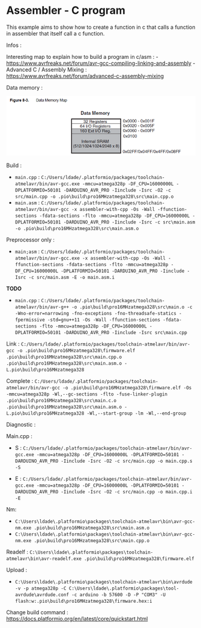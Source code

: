 # Assembler - C program

This example aims to show how to create a function in c that calls a function in assembler that itself call a c function.

Infos :

Interesting map to explain how to build a program in c/asm : 
    - https://www.avrfreaks.net/forum/avr-gcc-compiling-linking-and-assembly
    - Advanced C / Assembly Mixing : https://www.avrfreaks.net/forum/advanced-c-assembly-mixing

Data memory :

![data-memory.png](./pics/data-memory.png)

Build : 
- `main.cpp` : `C:/Users/ldade/.platformio/packages/toolchain-atmelavr/bin/avr-gcc.exe -mmcu=atmega328p -DF_CPU=16000000L -DPLATFORMIO=50101 -DARDUINO_AVR_PRO -Iinclude -Isrc -O2 -c src/main.cpp -o .pio\build\pro16MHzatmega328\src\main.cpp.o`
- `main.asm` : `C:/Users/ldade/.platformio/packages/toolchain-atmelavr/bin/avr-gcc -x assembler-with-cpp -Os -Wall -ffunction-sections -fdata-sections -flto -mmcu=atmega328p -DF_CPU=16000000L -DPLATFORMIO=50101 -DARDUINO_AVR_PRO -Iinclude -Isrc -c src\main.asm -o .pio\build\pro16MHzatmega328\src\main.asm.o`

Preprocessor only :

- `main;asm` : `C:/Users/ldade/.platformio/packages/toolchain-atmelavr/bin/avr-gcc.exe -x assembler-with-cpp -Os -Wall -ffunction-sections -fdata-sections -flto -mmcu=atmega328p -DF_CPU=16000000L -DPLATFORMIO=50101 -DARDUINO_AVR_PRO -Iinclude -Isrc -c src/main.asm -E -o main.asm.i`

**TODO**
- `main.cpp` : `C:/Users/ldade/.platformio/packages/toolchain-atmelavr/bin/avr-g++ -o .pio\build\pro16MHzatmega328\src\main.o -c -Wno-error=narrowing -fno-exceptions -fno-threadsafe-statics -fpermissive -std=gnu++11 -Os -Wall -ffunction-sections -fdata-sections -flto -mmcu=atmega328p -DF_CPU=16000000L -DPLATFORMIO=50101 -DARDUINO_AVR_PRO -Iinclude -Isrc src\main.cpp`

Link : 
`C:/Users/ldade/.platformio/packages/toolchain-atmelavr/bin/avr-gcc -o .pio\build\pro16MHzatmega328\firmware.elf .pio\build\pro16MHzatmega328\src\main.cpp.o .pio\build\pro16MHzatmega328\src\main.asm.o -L.pio\build\pro16MHzatmega328`

Complete :
`C:/Users/ldade/.platformio/packages/toolchain-atmelavr/bin/avr-gcc -o .pio\build\pro16MHzatmega328\firmware.elf -Os -mmcu=atmega328p -Wl,--gc-sections -flto -fuse-linker-plugin .pio\build\pro16MHzatmega328\src\main.c.o .pio\build\pro16MHzatmega328\src\main.asm.o -L.pio\build\pro16MHzatmega328 -Wl,--start-group -lm -Wl,--end-group`

Diagnostic : 

Main.cpp :
- S : `C:/Users/ldade/.platformio/packages/toolchain-atmelavr/bin/avr-gcc.exe -mmcu=atmega328p -DF_CPU=16000000L -DPLATFORMIO=50101 -DARDUINO_AVR_PRO -Iinclude -Isrc -O2 -c src/main.cpp -o main.cpp.s -S`

- E : `C:/Users/ldade/.platformio/packages/toolchain-atmelavr/bin/avr-gcc.exe -mmcu=atmega328p -DF_CPU=16000000L -DPLATFORMIO=50101 -DARDUINO_AVR_PRO -Iinclude -Isrc -O2 -c src/main.cpp -o main.cpp.i -E`

Nm:
- `C:\Users\ldade\.platformio\packages\toolchain-atmelavr\bin\avr-gcc-nm.exe .pio\build\pro16MHzatmega328\src\main.asm.o`
- `C:\Users\ldade\.platformio\packages\toolchain-atmelavr\bin\avr-gcc-nm.exe .pio\build\pro16MHzatmega328\src\main.cpp.o`

Readelf : `C:\Users\ldade\.platformio\packages\toolchain-atmelavr\bin\avr-readelf.exe .pio\build\pro16MHzatmega328\firmware.elf`

Upload : 
- `C:\Users\ldade\.platformio\packages\toolchain-atmelavr\bin\avrdude -v -p atmega328p -C C:\Users\ldade\.platformio\packages\tool-avrdude\avrdude.conf -c arduino -b 57600 -D -P "COM3" -U flash:w:.pio\build\pro16MHzatmega328\firmware.hex:i `

Change build command : https://docs.platformio.org/en/latest/core/quickstart.html